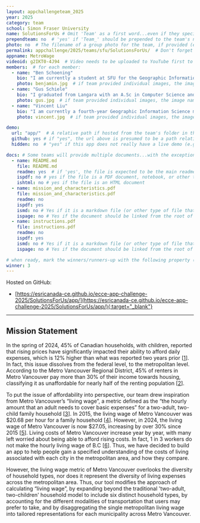 ```yaml
---
layout: appchallengeteam_2025
year: 2025
category: team
school: Simon Fraser University
name: SolutionsForUs # Omit 'Team' as a first word...even if they specifically named themselves "Team X"
prependteam: no  # 'yes' if 'Team_' should be prepended to the team's name (i.e., they specifically named themselves "Team X" instead of just "X")
photo: no  # The filename of a group photo for the team, if provided (e.g., team.jpg)...expected to be located inside the images folder in the team's repo.
permalink: appchallenge/2025/teams/sfu/SolutionsForUs/  # Don't forget to update the school short-code in the URL...
appname: MetroWage
videoid: g2IKT0-4J94  # Video needs to be uploaded to YouTube first to get this ID
members:  # for each member:
  - name: "Ben Schoening"
    bio: "I am currently a student at SFU for the Geographic Information Science major offered by the School of Environment and Computing Science. I decided to pursue GIS because of the technical and real-world  implications involved in a representation of an infinitely complex world. My step-father (Jerry Juarez) has inspired me through his precision and accuracy as a Professional Land Surveyor (PLS) to step outside my  omfort zone and to pursue this field. I most recently worked in the Mineral Exploration field, where my GIS skills were used for pre-processing of data and spatial analysis. In my free time I compete for SFU as a Student-Athlete in the sports of Track & Field and Cross-Country. As I grow closer to graduating, I hope to combine my Machine Learning and GIS knowledge for upcoming projects and positions."
    photo: benjamin.jpg  # if team provided individual images, the image named here should exist in the images folder in the team's repo.
  - name: "Gus Schiele"
    bio: "I graduated from Langara with an A.Sc in Computer Science and I'm currently a fourth year student at SFU studying Physical Geography in the Geosystems and Geoscience stream. I enjoy the natural world and  volunteering with local Streamkeepers to help maintain local waterways and support pacific salmon conservation. On a nice sunny day, You can find me going out for hikes, backpacking, and fly fishing. When I'm not outdoors, I’m keeping up with the newest web technologies in a rapidly changing digital world."
    photo: gus.jpg  # if team provided individual images, the image named here should exist in the images folder in the team's repo.
  - name: "Vincent Liu"
    bio: "I am currently a fourth-year Geographic Information Science major at SFU. I initially studied Human Geography, with the goal of becoming an urban planner, but later transitioned to GIS due to my long-standing interest in information technology and data analytics. Additionally, I have previously completed a software engineering internship, where I gained hands-on experience with geo-visualization and web-mapping solutions. Looking ahead, I’m excited to continue working in the tech industry, leveraging my GIS background. Outside of academics, I enjoy playing instruments (mainly guitar, bass, and drums), building computers, major at SFU. I initially studied Human Geography, with the goal of becoming an urban planner, but later transitioned to GIS due to my long-standing interest in information technology and data analytics. Additionally, I have previously completed a software engineering internship, where I gained hands-on experience with geo-visualization and web-mapping solutions. Looking ahead, I’m excited to continue working in the tech industry, leveraging my GIS background. Outside of academics, I enjoy playing instruments (mainly guitar, bass, and drums), building computers,and gaming!"
    photo: vincent.jpg  # if team provided individual images, the image named here should exist in the images folder in the team's repo.

demo:
  url: "app/"  # A relative path if hosted from the team's folder in the GitHub repo, otherwise a full url (and specify "no" for the github property below)
  github: yes # if "yes", the url above is presumed to be a path relative to the gh_pages URL for the team in GitHub...otherwise, a full URL is expected.
  hidden: no  # "yes" if this app does not really have a live demo (e.g., mobile/AppStudio apps)

docs: # Some teams will provide multiple documents...with the exception of the README.md, these are generally expected to be in a docs/ subfolder of their repo
  - name: README.md
    file: README.md
    readme: yes  # if 'yes', the file is expected to be the main readme document at the root of the team's repository
    ispdf: no # yes if the file is a PDF document, notebook, or other type of file (since the filename will need to be appended to the URL)
    ishtml: no # yes if the file is an HTML document
  - name: mission_and_characteristics.pdf
    file: mission_and_characteristics.pdf
    readme: no
    ispdf: yes
    ismd: no # Yes if it is a markdown file (or other type of file that can be previewed in GitHub)
    ispage: no # Yes if the document should be linked from the root of the repo, otherwise it is expected to be in the /docs subfolder
  - name: instructions.pdf
    file: instructions.pdf
    readme: no
    ispdf: yes
    ismd: no # Yes if it is a markdown file (or other type of file that can be previewed in GitHub)
    ispage: no # Yes if the document should be linked from the root of the repo, otherwise it is expected to be in the /docs subfolder

# when ready, mark the winners/runners-up with the following property (1, 2 or 3 for winners and first/second runners-up):
winner: 3
---
```


Hosted on GitHub:

- [https://esricanada-ce.github.io/ecce-app-challenge-2025/SolutionsForUs/app/](https://esricanada-ce.github.io/ecce-app-challenge-2025/SolutionsForUs/app/){:target="_blank"}


---

## Mission Statement

In the spring of 2024, 45% of Canadian households, with children, reported that rising prices have significantly impacted their ability to afford daily expenses, which is 12% higher than what was reported two years prior [[1](https://www150.statcan.gc.ca/n1/daily-quotidien/240815/dq240815b-eng.htm)]. In fact, this issue dissolves from the federal level, to the metropolitan level. According to the Metro Vancouver Regional District, 45% of renters in Metro Vancouver pay more than 30% of their income towards housing, classifying it as unaffordable for nearly half of the renting population [[2](https://metrovancouver.org/services/regional-planning/Documents/housing-and-transportation-cost-burden.pdf)].

To put the issue of affordability into perspective, our team drew inspiration from Metro Vancouver’s “living wage”, a metric defined as the “the hourly amount that an adult needs to cover basic expenses” for a two-adult, two-child family household [[3](https://www.livingwagebc.ca/living_wage_rates)]. In 2015, the living wage of Metro Vancouver was $20.68 per hour for a family household [[4](https://www.livingwagebc.ca/living_wage_news_2015_calculation)]. However, in 2024, the living wage of Metro Vancouver is now $27.05, increasing by over 30% since 2015 [[5](https://www.livingwagebc.ca/calculations2024)]. Living costs of Metro Vancouver increase year by year, with many left worried about being able to afford rising costs. In fact, 1 in 3 workers do not make the hourly living wage of B.C [[6](https://www.cbc.ca/news/canada/british-columbia/bc-living-wage-report-1.7219016)]. Thus, we have decided to build an app to help people gain a specified understanding of the costs of living associated with each city in the metropolitan area, and how they compare.

However, the living wage metric of Metro Vancouver overlooks the diversity of household types, nor does it represent the diversity of living expenses across the metropolitan area. Thus, our tool modifies the approach of calculating “living wage”, by expanding beyond the traditional 'two-adult, two-children' household model to include six distinct household types, by accounting for the different modalities of transportation that users may prefer to take, and by disaggregating the single metropolitan living wage into tailored representations for each municipality across Metro Vancouver.
